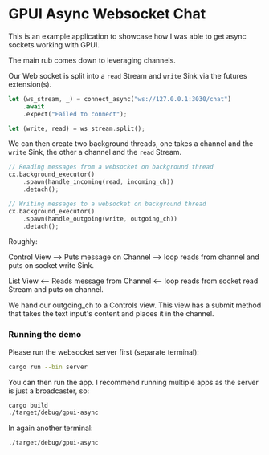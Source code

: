 # GPUI Async Websocket Chat

This is an example application to showcase how I was able to get async sockets working with GPUI.

The main rub comes down to leveraging channels.

Our Web socket is split into a `read` Stream and `write` Sink via the futures extension(s).

```rs
let (ws_stream, _) = connect_async("ws://127.0.0.1:3030/chat")
    .await
    .expect("Failed to connect");

let (write, read) = ws_stream.split();
```

We can then create two background threads, one takes a channel and the `write` Sink,
the other a channel and the `read` Stream.

```rs
// Reading messages from a websocket on background thread
cx.background_executor()
    .spawn(handle_incoming(read, incoming_ch))
    .detach();

// Writing messages to a websocket on background thread
cx.background_executor()
    .spawn(handle_outgoing(write, outgoing_ch))
    .detach();
```

Roughly:

Control View --> Puts message on Channel --> loop reads from channel and puts on socket write Sink.

List View <-- Reads message from Channel <-- loop reads from socket read Stream and puts on channel.

We hand our outgoing_ch to a Controls view.
This view has a submit method that takes the text input's content and places it in the channel.

### Running the demo

Please run the websocket server first (separate terminal):

```bash
cargo run --bin server
```

You can then run the app. I recommend running multiple apps as the server is just a broadcaster, so:

```bash
cargo build
./target/debug/gpui-async
```

In again another terminal:

```bash
./target/debug/gpui-async
```

